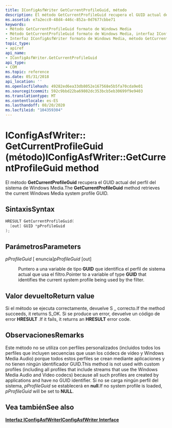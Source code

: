 ```yaml
---
title: IConfigAsfWriter GetCurrentProfileGuid, método
description: El método GetCurrentProfileGuid recupera el GUID actual del perfil del sistema de Windows Media.
ms.assetid: e7a2ecc0-48d4-446c-852a-0d7677cbbe71
keywords:
- Método GetCurrentProfileGuid formato de Windows Media
- Método GetCurrentProfileGuid formato de Windows Media, interfaz IConfigAsfWriter
- Interfaz IConfigAsfWriter formato de Windows Media, método GetCurrentProfileGuid
topic_type:
- apiref
api_name:
- IConfigAsfWriter.GetCurrentProfileGuid
api_type:
- COM
ms.topic: reference
ms.date: 05/31/2018
api_location: ''
ms.openlocfilehash: 49282ed6ea33db8052e167568e5b5fa70cda9e01
ms.sourcegitcommit: 592c9bbd22ba69802dc353bcb5eb30699f9e9403
ms.translationtype: MT
ms.contentlocale: es-ES
ms.lasthandoff: 08/20/2020
ms.locfileid: "104359304"
---
```

# <a name="iconfigasfwritergetcurrentprofileguid-method"></a><span data-ttu-id="47301-106">IConfigAsfWriter:: GetCurrentProfileGuid (método)</span><span class="sxs-lookup"><span data-stu-id="47301-106">IConfigAsfWriter::GetCurrentProfileGuid method</span></span>

<span data-ttu-id="47301-107">El método **GetCurrentProfileGuid** recupera el GUID actual del perfil del sistema de Windows Media.</span><span class="sxs-lookup"><span data-stu-id="47301-107">The **GetCurrentProfileGuid** method retrieves the current Windows Media system profile GUID.</span></span>

## <a name="syntax"></a><span data-ttu-id="47301-108">Sintaxis</span><span class="sxs-lookup"><span data-stu-id="47301-108">Syntax</span></span>


```C++
HRESULT GetCurrentProfileGuid(
  [out] GUID *pProfileGuid
);
```



## <a name="parameters"></a><span data-ttu-id="47301-109">Parámetros</span><span class="sxs-lookup"><span data-stu-id="47301-109">Parameters</span></span>

<dl> <dt>

<span data-ttu-id="47301-110">*pProfileGuid* \[ enuncia\]</span><span class="sxs-lookup"><span data-stu-id="47301-110">*pProfileGuid* \[out\]</span></span>
</dt> <dd>

<span data-ttu-id="47301-111">Puntero a una variable de tipo **GUID** que identifica el perfil de sistema actual que usa el filtro.</span><span class="sxs-lookup"><span data-stu-id="47301-111">Pointer to a variable of type **GUID** that identifies the current system profile being used by the filter.</span></span>

</dd> </dl>

## <a name="return-value"></a><span data-ttu-id="47301-112">Valor devuelto</span><span class="sxs-lookup"><span data-stu-id="47301-112">Return value</span></span>

<span data-ttu-id="47301-113">Si el método se ejecuta correctamente, devuelve S \_ correcto.</span><span class="sxs-lookup"><span data-stu-id="47301-113">If the method succeeds, it returns S\_OK.</span></span> <span data-ttu-id="47301-114">Si se produce un error, devuelve un código de error **HRESULT** .</span><span class="sxs-lookup"><span data-stu-id="47301-114">If it fails, it returns an **HRESULT** error code.</span></span>

## <a name="remarks"></a><span data-ttu-id="47301-115">Observaciones</span><span class="sxs-lookup"><span data-stu-id="47301-115">Remarks</span></span>

<span data-ttu-id="47301-116">Este método no se utiliza con perfiles personalizados (incluidos todos los perfiles que incluyen secuencias que usan los códecs de vídeo y Windows Media Audio) porque todos estos perfiles se crean mediante aplicaciones y no tienen ningún identificador GUID.</span><span class="sxs-lookup"><span data-stu-id="47301-116">This method is not used with custom profiles (including all profiles that include streams that use the Windows Media Audio and Video codecs) because all such profiles are created by applications and have no GUID identifier.</span></span> <span data-ttu-id="47301-117">Si no se carga ningún perfil del sistema, *pProfileGuid* se establecerá en **null**.</span><span class="sxs-lookup"><span data-stu-id="47301-117">If no system profile is loaded, *pProfileGuid* will be set to **NULL**.</span></span>

## <a name="see-also"></a><span data-ttu-id="47301-118">Vea también</span><span class="sxs-lookup"><span data-stu-id="47301-118">See also</span></span>

<dl> <dt>

<span data-ttu-id="47301-119">[**Interfaz IConfigAsfWriter**](/previous-versions/windows/desktop/legacy/dd743205(v=vs.85))</span><span class="sxs-lookup"><span data-stu-id="47301-119">[**IConfigAsfWriter Interface**](/previous-versions/windows/desktop/legacy/dd743205(v=vs.85))</span></span>
</dt> </dl>

 

 